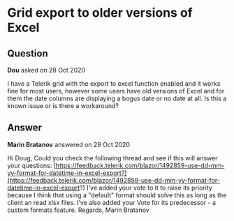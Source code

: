 # Grid export to older versions of Excel

## Question

**Dou** asked on 28 Oct 2020

I have a Telerik grid with the export to excel function enabled and it works fine for most users, however some users have old versions of Excel and for them the date columns are displaying a bogus date or no date at all. Is this a known issue or is there a workaround?

## Answer

**Marin Bratanov** answered on 29 Oct 2020

Hi Doug, Could you check the following thread and see if this will answer your questions: [https://feedback.telerik.com/blazor/1492859-use-dd-mm-yy-format-for-datetime-in-excel-export?](https://feedback.telerik.com/blazor/1492859-use-dd-mm-yy-format-for-datetime-in-excel-export?) I've added your vote to it to raise its priority because I think that using a "default" format should solve this as long as the client an read xlsx files. I've also added your Vote for its predecessor - a custom formats feature. Regards, Marin Bratanov
